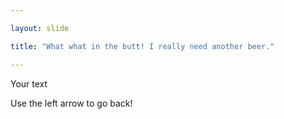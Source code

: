 ```yaml
---

layout: slide

title: "What what in the butt! I really need another beer."

---
```


Your text

Use the left arrow to go back!

